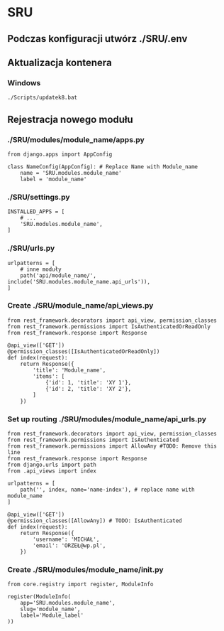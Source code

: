# SRU

## Podczas konfiguracji utwórz ./SRU/.env

## Aktualizacja kontenera

### Windows
```
./Scripts/updatek8.bat
```

## Rejestracja nowego modułu

### ./SRU/modules/module_name/apps.py 
```
from django.apps import AppConfig

class NameConfig(AppConfig): # Replace Name with Module_name
    name = 'SRU.modules.module_name'
    label = 'module_name'

```

### ./SRU/settings.py
```
INSTALLED_APPS = [
    # ...
    'SRU.modules.module_name',
]
```

### ./SRU/urls.py
```
urlpatterns = [
    # inne moduły
    path('api/module_name/', include('SRU.modules.module_name.api_urls')),
]
```

### Create ./SRU/module_name/api_views.py
```
from rest_framework.decorators import api_view, permission_classes
from rest_framework.permissions import IsAuthenticatedOrReadOnly
from rest_framework.response import Response

@api_view(['GET'])
@permission_classes([IsAuthenticatedOrReadOnly])
def index(request):
    return Response({
        'title': 'Module_name',
        'items': [
            {'id': 1, 'title': 'XY 1'},
            {'id': 2, 'title': 'XY 2'},
        ]
    })
```

### Set up routing ./SRU/modules/module_name/api_urls.py
```
from rest_framework.decorators import api_view, permission_classes
from rest_framework.permissions import IsAuthenticated
from rest_framework.permissions import AllowAny #TODO: Remove this line
from rest_framework.response import Response
from django.urls import path
from .api_views import index

urlpatterns = [
    path('', index, name='name-index'), # replace name with module_name
]

@api_view(['GET'])
@permission_classes([AllowAny]) # TODO: IsAuthenticated
def index(request):
    return Response({
        'username': 'MICHAŁ',
        'email': 'ORZEŁ@wp.pl',
    })
```

### Create ./SRU/modules/module_name/__init__.py
```
from core.registry import register, ModuleInfo

register(ModuleInfo(
    app='SRU.modules.module_name',
    slug='module_name',
    label='Module_label'
))
```